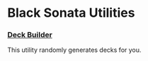 Black Sonata Utilities
======================

### [Deck Builder](deck-builder.html) ###
This utility randomly generates decks for you.

